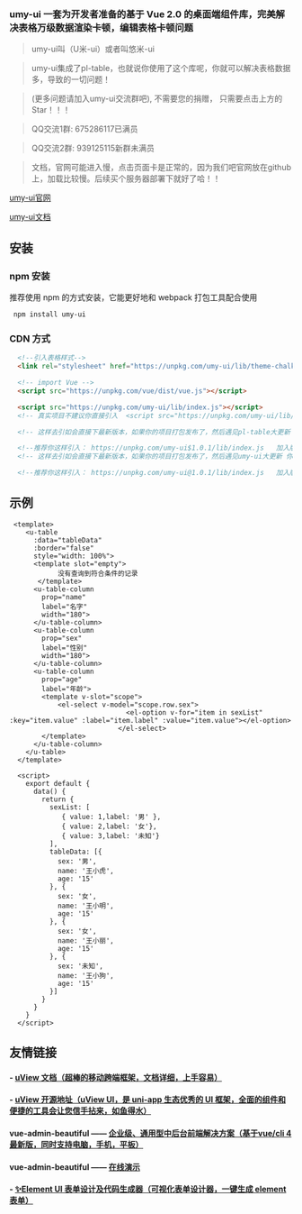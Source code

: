### umy-ui 一套为开发者准备的基于 Vue 2.0 的桌面端组件库，完美解决表格万级数据渲染卡顿，编辑表格卡顿问题

> umy-ui叫（U米-ui）或者叫悠米-ui

> umy-ui集成了pl-table，也就说你使用了这个库呢，你就可以解决表格数据多，导致的一切问题！

> (更多问题请加入umy-ui交流群吧), 不需要您的捐赠， 只需要点击上方的Star！！！

> QQ交流1群: 675286117已满员

> QQ交流2群: 939125115新群未满员

> 文档，官网可能进入慢，点击页面卡是正常的，因为我们吧官网放在github上，加载比较慢。后续买个服务器部署下就好了哈！！

[umy-ui官网](https://u-leo.github.io/umy-ui/docs/index.html)

[umy-ui文档](https://u-leo.github.io/umy-ui/docs/index.html)



## 安装

### npm 安装

推荐使用 npm 的方式安装，它能更好地和 webpack 打包工具配合使用

```shell
 npm install umy-ui
```

### CDN 方式

```html
  <!--引入表格样式-->
  <link rel="stylesheet" href="https://unpkg.com/umy-ui/lib/theme-chalk/index.css">

  <!-- import Vue -->
  <script src="https://unpkg.com/vue/dist/vue.js"></script>

  <script src="https://unpkg.com/umy-ui/lib/index.js"></script>
  <!-- 真实项目不建议你直接引入  <script src="https://unpkg.com/umy-ui/lib/index.js"></script>-->

  <!-- 这样去引如会直接下最新版本，如果你的项目打包发布了，然后遇见pl-table大更新 你可能项目会报错。-->

  <!--推荐你这样引入： https://unpkg.com/umy-ui$1.0.1/lib/index.js   加入版本号！-->
  <!-- 这样去引如会直接下最新版本，如果你的项目打包发布了，然后遇见umy-ui大更新 你可能项目会报错。-->

  <!--推荐你这样引入： https://unpkg.com/umy-ui@1.0.1/lib/index.js   加入版本号！-->
```


## 示例

```shell
 <template>
    <u-table
      :data="tableData"
      :border="false"
      style="width: 100%">
      <template slot="empty">
            没有查询到符合条件的记录
       </template>
      <u-table-column
        prop="name"
        label="名字"
        width="180">
      </u-table-column>
      <u-table-column
        prop="sex"
        label="性别"
        width="180">
      </u-table-column>
      <u-table-column
        prop="age"
        label="年龄">
        <template v-slot="scope">
            <el-select v-model="scope.row.sex">
                             <el-option v-for="item in sexList" :key="item.value" :label="item.label" :value="item.value"></el-option>
                           </el-select>
        </template>
      </u-table-column>
    </u-table>
  </template>

  <script>
    export default {
      data() {
        return {
          sexList: [
             { value: 1,label: '男' },
             { value: 2,label: '女'},
             { value: 3,label: '未知'}
          ],
          tableData: [{
            sex: '男',
            name: '王小虎',
            age: '15'
          }, {
            sex: '女',
            name: '王小明',
            age: '15'
          }, {
            sex: '女',
            name: '王小丽',
            age: '15'
          }, {
            sex: '未知',
            name: '王小狗',
            age: '15'
          }]
        }
      }
    }
  </script>
```



## 友情链接

#### - [uView 文档（超棒的移动跨端框架，文档详细，上手容易）](https://uviewui.com/)

#### - [uView 开源地址（uView UI，是 uni-app 生态优秀的 UI 框架，全面的组件和便捷的工具会让您信手拈来，如鱼得水）](https://github.com/YanxinNet/uView)

#### **vue-admin-beautiful** —— [企业级、通用型中后台前端解决方案（基于vue/cli 4 最新版，同时支持电脑，手机，平板）](https://github.com/chuzhixin/vue-admin-beautiful)

#### **vue-admin-beautiful** —— [在线演示](http://beautiful.panm.cn/vue-admin-beautiful/#/index)

#### - [✨Element UI 表单设计及代码生成器（可视化表单设计器，一键生成 element 表单）](https://github.com/JakHuang/form-generator)
